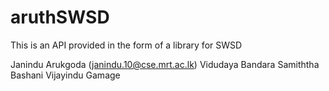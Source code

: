 # aruthSWSD
This is an API provided in the form of a library for SWSD

Janindu Arukgoda (janindu.10@cse.mrt.ac.lk)
Vidudaya Bandara
Samiththa Bashani
Vijayindu Gamage

